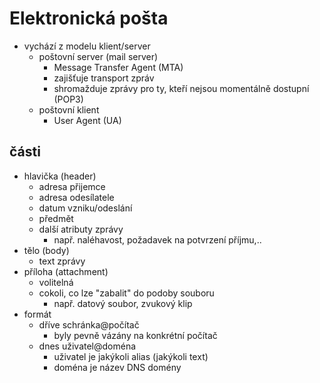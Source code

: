 # Elektronická pošta
- vychází z modelu klient/server
  - poštovní server (mail server)
    - Message Transfer Agent (MTA)
    - zajišťuje transport zpráv
    - shromažduje zprávy pro ty, kteří nejsou momentálně dostupní (POP3)
  - poštovní klient
    - User Agent (UA)
## části
- hlavička (header)
  - adresa přijemce
  - adresa odesílatele
  - datum vzniku/odeslání
  - předmět
  - další atributy zprávy
    - např. naléhavost, požadavek na potvrzení příjmu,..
- tělo (body)
  - text zprávy
- příloha (attachment)
  - volitelná
  - cokoli, co lze "zabalit" do podoby souboru
    - např. datový soubor, zvukový klip
- formát
  - dříve schránka@počítač
    - byly pevně vázány na konkrétní počítač
  - dnes uživatel@doména
    - uživatel je jakýkoli alias (jakýkoli text)
    - doména je název DNS domény
